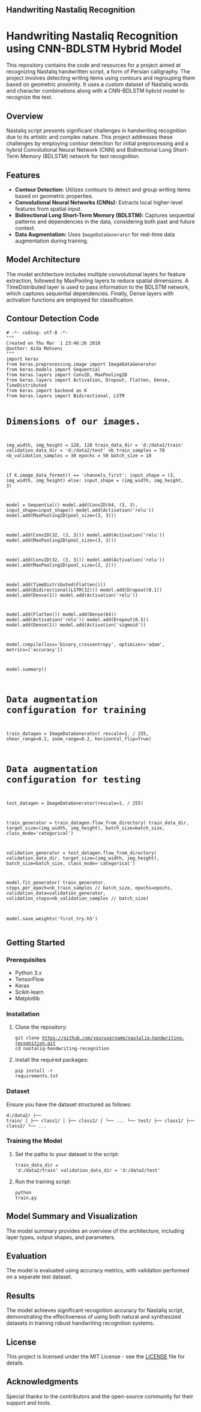 <!DOCTYPE html>
<html lang="en">
<head>
    <meta charset="UTF-8">
    <meta name="viewport" content="width=device-width, initial-scale=1.0">
    <h2>Handwriting Nastaliq Recognition</h2>
</head>
<body>
    <h1>Handwriting Nastaliq Recognition using CNN-BDLSTM Hybrid Model</h1>
    <p>This repository contains the code and resources for a project aimed at recognizing Nastaliq handwritten script, a form of Persian calligraphy. The project involves detecting writing items using contours and regrouping them based on geometric proximity. It uses a custom dataset of Nastaliq words and character combinations along with a CNN-BDLSTM hybrid model to recognize the text.</p>
    <h2>Overview</h2>
    <p>Nastaliq script presents significant challenges in handwriting recognition due to its artistic and complex nature. This project addresses these challenges by employing contour detection for initial preprocessing and a hybrid Convolutional Neural Network (CNN) and Bidirectional Long Short-Term Memory (BDLSTM) network for text recognition.</p>
    <h2>Features</h2>
    <ul>
        <li><strong>Contour Detection:</strong> Utilizes contours to detect and group writing items based on geometric properties.</li>
        <li><strong>Convolutional Neural Networks (CNNs):</strong> Extracts local higher-level features from spatial input.</li>
        <li><strong>Bidirectional Long Short-Term Memory (BDLSTM):</strong> Captures sequential patterns and dependencies in the data, considering both past and future context.</li>
        <li><strong>Data Augmentation:</strong> Uses <code>ImageDataGenerator</code> for real-time data augmentation during training.</li>
    </ul>
    <h2>Model Architecture</h2>
    <p>The model architecture includes multiple convolutional layers for feature extraction, followed by MaxPooling layers to reduce spatial dimensions. A TimeDistributed layer is used to pass information to the BDLSTM network, which captures sequential dependencies. Finally, Dense layers with activation functions are employed for classification.</p>
    <h2>Contour Detection Code</h2>
    <pre><code># -*- coding: utf-8 -*-
"""
Created on Thu Mar  1 23:46:26 2018
@author: Aida Mohseni
"""
import keras
from keras.preprocessing.image import ImageDataGenerator
from keras.models import Sequential
from keras.layers import Conv2D, MaxPooling2D
from keras.layers import Activation, Dropout, Flatten, Dense, TimeDistributed
from keras import backend as K
from keras.layers import Bidirectional, LSTM

# Dimensions of our images.
img_width, img_height = 128, 128
train_data_dir = 'd:/data2/train'
validation_data_dir = 'd:/data2/test'
nb_train_samples = 70
nb_validation_samples = 30
epochs = 50
batch_size = 10

if K.image_data_format() == 'channels_first':
    input_shape = (3, img_width, img_height)
else:
    input_shape = (img_width, img_height, 3)

model = Sequential()
model.add(Conv2D(64, (3, 3), input_shape=input_shape))
model.add(Activation('relu'))
model.add(MaxPooling2D(pool_size=(3, 3)))

model.add(Conv2D(32, (3, 3)))
model.add(Activation('relu'))
model.add(MaxPooling2D(pool_size=(3, 3)))

model.add(Conv2D(32, (3, 3)))
model.add(Activation('relu'))
model.add(MaxPooling2D(pool_size=(2, 2)))

model.add(TimeDistributed(Flatten()))
model.add(Bidirectional(LSTM(32)))
model.add(Dropout(0.1))
model.add(Dense(1))
model.add(Activation('relu'))

model.add(Flatten())
model.add(Dense(64))
model.add(Activation('relu'))
model.add(Dropout(0.5))
model.add(Dense(1))
model.add(Activation('sigmoid'))

model.compile(loss='binary_crossentropy',
              optimizer='adam',
              metrics=['accuracy'])

model.summary()

# Data augmentation configuration for training
train_datagen = ImageDataGenerator(
    rescale=1. / 255,
    shear_range=0.2,
    zoom_range=0.2,
    horizontal_flip=True)

# Data augmentation configuration for testing
test_datagen = ImageDataGenerator(rescale=1. / 255)

train_generator = train_datagen.flow_from_directory(
    train_data_dir,
    target_size=(img_width, img_height),
    batch_size=batch_size,
    class_mode='categorical')

validation_generator = test_datagen.flow_from_directory(
    validation_data_dir,
    target_size=(img_width, img_height),
    batch_size=batch_size,
    class_mode='categorical')

model.fit_generator(
    train_generator,
    steps_per_epoch=nb_train_samples // batch_size,
    epochs=epochs,
    validation_data=validation_generator,
    validation_steps=nb_validation_samples // batch_size)

model.save_weights('first_try.h5')
</code></pre>
    <h2>Getting Started</h2>
    <h3>Prerequisites</h3>
    <ul>
        <li>Python 3.x</li>
        <li>TensorFlow</li>
        <li>Keras</li>
        <li>Scikit-learn</li>
        <li>Matplotlib</li>
    </ul>
    <h3>Installation</h3>
    <ol>
        <li>Clone the repository:
            <pre><code>git clone https://github.com/yourusername/nastaliq-handwriting-recognition.git
cd nastaliq-handwriting-recognition
            </code></pre>
        </li>
        <li>Install the required packages:
            <pre><code>pip install -r requirements.txt</code></pre>
        </li>
    </ol>
    <h3>Dataset</h3>
    <p>Ensure you have the dataset structured as follows:</p>
    <pre><code>d:/data2/
├── train/
│   ├── class1/
│   ├── class2/
│   └── ...
└── test/
    ├── class1/
    ├── class2/
    └── ...
    </code></pre>
    <h3>Training the Model</h3>
    <ol>
        <li>Set the paths to your dataset in the script:
            <pre><code>train_data_dir = 'd:/data2/train'
validation_data_dir = 'd:/data2/test'
            </code></pre>
        </li>
        <li>Run the training script:
            <pre><code>python train.py</code></pre>
        </li>
    </ol>
    <h2>Model Summary and Visualization</h2>
    <p>The model summary provides an overview of the architecture, including layer types, output shapes, and parameters.</p>
    <h2>Evaluation</h2>
    <p>The model is evaluated using accuracy metrics, with validation performed on a separate test dataset.</p>
    <h2>Results</h2>
    <p>The model achieves significant recognition accuracy for Nastaliq script, demonstrating the effectiveness of using both natural and synthesized datasets in training robust handwriting recognition systems.</p>
    <h2>License</h2>
    <p>This project is licensed under the MIT License - see the <a href="LICENSE">LICENSE</a> file for details.</p>
    <h2>Acknowledgments</h2>
    <p>Special thanks to the contributors and the open-source community for their support and tools.</p>
</body>
</html>
